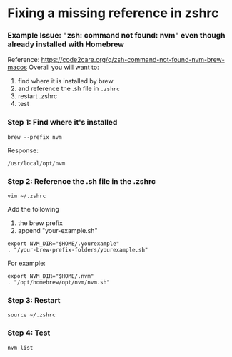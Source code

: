 # Fixing a missing reference in zshrc

### Example Issue: "zsh: command not found: nvm" even though already installed with Homebrew
Reference: https://code2care.org/q/zsh-command-not-found-nvm-brew-macos
Overall you will want to:
1. find where it is installed by brew
2. and reference the .sh file in `.zshrc`
3. restart .zshrc
4. test

### Step 1: Find where it's installed
```
brew --prefix nvm
```
Response:
```
/usr/local/opt/nvm
```

### Step 2: Reference the .sh file in the .zshrc
```
vim ~/.zshrc
```
Add the following
1. the brew prefix
2. append "your-example.sh"
```
export NVM_DIR="$HOME/.yourexample"
. "/your-brew-prefix-folders/yourexample.sh"
```

For example:
```
export NVM_DIR="$HOME/.nvm"
. "/opt/homebrew/opt/nvm/nvm.sh"
```

### Step 3: Restart
```
source ~/.zshrc
```

### Step 4: Test
```
nvm list
```
